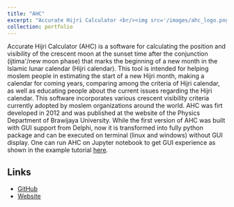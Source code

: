 ```yaml
---
title: "AHC"
excerpt: "Accurate Hijri Calculator <br/><img src='/images/ahc_logo.png'>"
collection: portfolio
---
```


Accurate Hijri Calculator (AHC) is a software for calculating the position and visibility of the crescent moon at the sunset time after the conjunction (ijtima'/new moon phase) that marks the beginning of a new month in the Islamic lunar calendar (Hijri calendar). This tool is intended for helping moslem people in estimating the start of a new Hijri month, making a calendar for coming years, comparing among the criteria of Hijri calendar, as well as educating people about the current issues regarding the Hijri calendar. This software incorporates various crescent visibility criteria currently adopted by moslem organizations around the world. AHC was firt developed in 2012 and was published at the website of the Physics Department of Brawijaya University. While the first version of AHC was built with GUI support from Delphi, now it is transformed into fully python package and can be executed on terminal (linux and windows) without GUI display. One can run AHC on Jupyter notebook to get GUI experience as shown in the example tutorial [here](https://github.com/accuhijri/ahc/blob/main/examples/ahc_1444_syawal.ipynb).

Links
-----

* [GitHub](https://github.com/accuhijri/ahc)
* [Website](https://accuhijri.github.io/)
